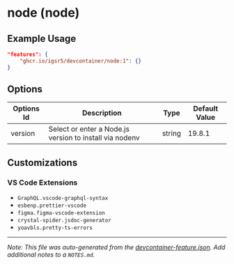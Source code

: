 
# node (node)



## Example Usage

```json
"features": {
    "ghcr.io/igsr5/devcontainer/node:1": {}
}
```

## Options

| Options Id | Description | Type | Default Value |
|-----|-----|-----|-----|
| version | Select or enter a Node.js version to install via nodenv | string | 19.8.1 |

## Customizations

### VS Code Extensions

- `GraphQL.vscode-graphql-syntax`
- `esbenp.prettier-vscode`
- `figma.figma-vscode-extension`
- `crystal-spider.jsdoc-generator`
- `yoavbls.pretty-ts-errors`



---

_Note: This file was auto-generated from the [devcontainer-feature.json](https://github.com/igsr5/devcontainer/blob/main/src/node/devcontainer-feature.json).  Add additional notes to a `NOTES.md`._
